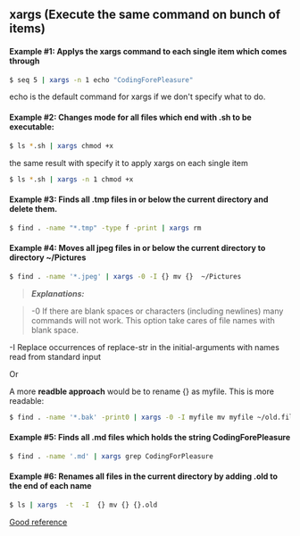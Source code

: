 ## **xargs (Execute the same command on bunch of items)**


#### Example #1: Applys the xargs command to each single item which comes through
```bash
$ seq 5 | xargs -n 1 echo "CodingForePleasure"
```

echo is the default command for xargs if we don't specify what to do.

#### Example #2: Changes mode for all files which end with .sh to be executable:
```bash
$ ls *.sh | xargs chmod +x
```
the same result with specify it to apply xargs on each single item

```bash
$ ls *.sh | xargs -n 1 chmod +x
```

#### Example #3: Finds all .tmp files in or below the current directory and delete them.

```bash
$ find . -name "*.tmp" -type f -print | xargs rm
```

#### Example #4: Moves all jpeg files in or below the current directory to directory ~/Pictures

```bash
$ find . -name '*.jpeg' | xargs -0 -I {} mv {}  ~/Pictures
```
> _**Explanations:**_

 >-0 If there are blank spaces or characters (including newlines) many commands will not work. This option take cares of file names with blank space.

 -I Replace occurrences of replace-str in the initial-arguments with names read from standard input

Or

A more **readble approach** would be to rename {} as myfile. This is more readable:

```bash
$ find . -name '*.bak' -print0 | xargs -0 -I myfile mv myfile ~/old.files
```


#### Example #5: Finds all .md files which holds the string CodingForePleasure

```bash
$ find . -name '.md' | xargs grep CodingForPleasure
```

#### Example #6: Renames all files in the current directory by adding .old to the end of each name

```bash
$ ls | xargs  -t  -I  {} mv {} {}.old
```


[Good reference](http://www.unixmantra.com/2013/12/xargs-all-in-one-tutorial-guide.html)
